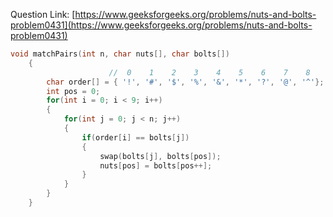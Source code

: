 Question Link: [https://www.geeksforgeeks.org/problems/nuts-and-bolts-problem0431](https://www.geeksforgeeks.org/problems/nuts-and-bolts-problem0431)

```cpp
void matchPairs(int n, char nuts[], char bolts[]) 
    {
                      //  0    1    2    3    4    5    6    7    8  
        char order[] = { '!', '#', '$', '%', '&', '*', '?', '@', '^'};
        int pos = 0;
        for(int i = 0; i < 9; i++)
        {
            for(int j = 0; j < n; j++)
            {
                if(order[i] == bolts[j])
                {
                    swap(bolts[j], bolts[pos]);
                    nuts[pos] = bolts[pos++];
                }
            }
        }
    }
```
